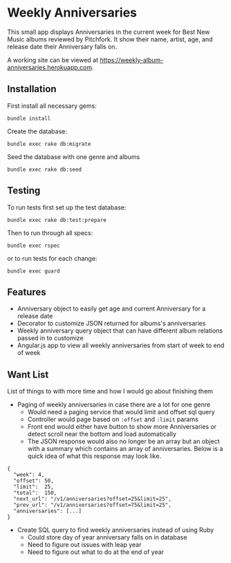 # Weekly Anniversaries

This small app displays Anniversaries in the current week for Best New
Music albums reviewed by Pitchfork. It show their name, artist, age, and release date
their Anniversary falls on.

A working site can be viewed at https://weekly-album-anniversaries.herokuapp.com.

## Installation
First install all necessary gems:

```bundle install```

Create the database:

```bundle exec rake db:migrate```

Seed the database with one genre and albums

```bundle exec rake db:seed```

## Testing
To run tests first set up the test database:

```bundle exec rake db:test:prepare```

Then to run through all specs:

```bundle exec rspec```

or to run tests for each change:

```bundle exec guard```

## Features
- Anniversary object to easily get age and current Anniversary for a
  release date
- Decorator to customize JSON returned for albums's anniversaries
- Weekly anniversary query object that can have different album relations
passed in to customize
- Angular.js app to view all weekly anniversaries from start of week to end of week

## Want List
List of things to with more time and how I would go about finishing them

- Paging of weekly anniversaries in case there are a lot for one genre
  - Would need a paging service that would limit and offset sql query
  - Controller would page based on `:offset` and `:limit` params
  - Front end would either have button to show more Anniversaries or detect
  scroll near the bottom and load automatically
  - The JSON response would also no longer be an array but an object with a
  summary which contains an array of anniversaries. Below is a quick idea of what
  this response may look like.

```
{
  "week": 4,
  "offset": 50,
  "limit":  25,
  "total":  150,
  "next_url": "/v1/anniversaries?offset=25&limit=25",
  "prev_url": "/v1/anniversaries?offset=75&limit=25",
  "anniversaries": [...]
}
```

- Create SQL query to find weekly anniversaries instead of using Ruby
  - Could store day of year anniversary falls on in database
  - Need to figure out issues with leap year
  - Need to figure out what to do at the end of year
